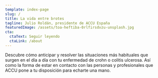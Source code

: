 ```yaml
---
template: index-page
slug: /
title: La vida entre brotes
tagline: Julio Roldán, presidente de ACCU España
featuredImage: /assets/toa-heftiba-0rlfirsdvzu-unsplash.jpg
cta:
  ctaText: Seguir leyendo
  ctaLink: /about
---
```

Descubre cómo anticipar y resolver las situaciones más habituales que surgen en el día a día con tu enfermedad de crohn o colitis ulcerosa. Así como la forma de estar en contacto con las personas y profesionales que ACCU pone a tu disposición para echarte una mano.